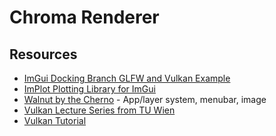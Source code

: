 # Chroma Renderer

 <!--TODO-->

## Resources

- [ImGui Docking Branch GLFW and Vulkan Example](https://github.com/ocornut/imgui/tree/docking/examples/example_glfw_vulkan)
- [ImPlot Plotting Library for ImGui](https://github.com/epezent/implot)
- [Walnut by the Cherno](https://github.com/StudioCherno/Walnut) - App/layer system, menubar, image
- [Vulkan Lecture Series from TU Wien](https://youtube.com/playlist?list=PLmIqTlJ6KsE1Jx5HV4sd2jOe3V1KMHHgn&si=uBU461ubxmseYhY6)
- [Vulkan Tutorial](https://vulkan-tutorial.com/)

